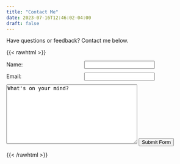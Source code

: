 ```yaml
---
title: "Contact Me"
date: 2023-07-16T12:46:02-04:00
draft: false
---
```


Have questions or feedback? Contact me below. 

{{< rawhtml >}}
<style>
    div {
        margin-bottom: 10px;
    }
    label {
        display: inline-block;
        width: 200px;
        text-align: left;
    }
</style>

<form action="https://api.web3forms.com/submit" method="POST">
    <input type="hidden" name="access_key" value="c5c3b45f-87fa-464a-895d-6320433e2e44">
<div>
    <label>Name:</label>
    <input type="text" id="name" name="name" required>
</div>
<div>
    <label>Email:</label>
    <input type="email" id="email" name="email" required>
</div>
    <textarea name="message" required cols="40" rows="10">What's on your mind?</textarea>
    <button type="submit">Submit Form</button>
</form>
{{< /rawhtml >}}